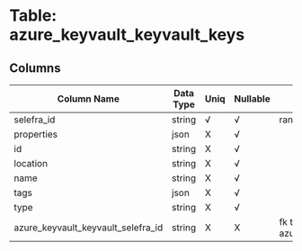 # Table: azure_keyvault_keyvault_keys

## Columns 

|  Column Name   |  Data Type  | Uniq | Nullable | Description | 
|  ----  | ----  | ----  | ----  | ---- | 
| selefra_id | string | √ | √ | random id | 
| properties | json | X | √ |  | 
| id | string | X | √ |  | 
| location | string | X | √ |  | 
| name | string | X | √ |  | 
| tags | json | X | √ |  | 
| type | string | X | √ |  | 
| azure_keyvault_keyvault_selefra_id | string | X | X | fk to azure_keyvault_keyvault.selefra_id | 


